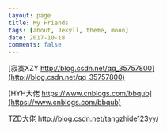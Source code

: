 ```yaml
---
layout: page
title: My Friends
tags: [about, Jekyll, theme, moon]
date: 2017-10-18
comments: false
---
```


[寂寞XZY http://blog.csdn.net/qq_35757800](http://blog.csdn.net/qq_35757800)

[HYH大佬 https://www.cnblogs.com/bbqub](https://www.cnblogs.com/bbqub)

[TZD大佬  http://blog.csdn.net/tangzhide123yy/
](http://blog.csdn.net/tangzhide123yy/)
